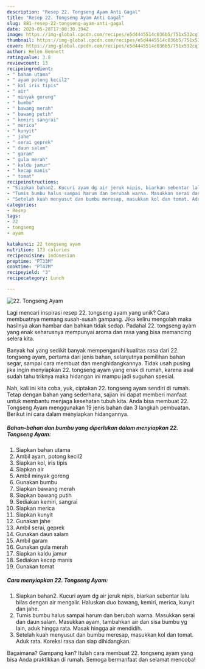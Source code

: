 ```yaml
---
description: "Resep 22. Tongseng Ayam Anti Gagal"
title: "Resep 22. Tongseng Ayam Anti Gagal"
slug: 881-resep-22-tongseng-ayam-anti-gagal
date: 2020-05-28T17:00:30.394Z
image: https://img-global.cpcdn.com/recipes/e5d4445514c036b5/751x532cq70/22-tongseng-ayam-foto-resep-utama.jpg
thumbnail: https://img-global.cpcdn.com/recipes/e5d4445514c036b5/751x532cq70/22-tongseng-ayam-foto-resep-utama.jpg
cover: https://img-global.cpcdn.com/recipes/e5d4445514c036b5/751x532cq70/22-tongseng-ayam-foto-resep-utama.jpg
author: Helen Bennett
ratingvalue: 3.8
reviewcount: 13
recipeingredient:
- " bahan utama"
- " ayam potong kecil2"
- " kol iris tipis"
- " air"
- " minyak goreng"
- " bumbu"
- " bawang merah"
- " bawang putih"
- " kemiri sangrai"
- " merica"
- " kunyit"
- " jahe"
- " serai geprek"
- " daun salam"
- " garam"
- " gula merah"
- " kaldu jamur"
- " kecap manis"
- " tomat"
recipeinstructions:
- "Siapkan bahan2. Kucuri ayam dg air jeruk nipis, biarkan sebentar lalu bilas dengan air mengalir. Haluskan duo bawang, kemiri, merica, kunyit dan jahe."
- "Tumis bumbu halus sampai harum dan berubah warna. Masukkan serai dan daun salam. Masukkan ayam, tambahkan air dan sisa bumbu yg lain, aduk hingga rata. Masak hingga air mendidih."
- "Setelah kuah menyusut dan bumbu meresap, masukkan kol dan tomat. Aduk rata. Koreksi rasa dan siap dihidangkan."
categories:
- Resep
tags:
- 22
- tongseng
- ayam

katakunci: 22 tongseng ayam 
nutrition: 173 calories
recipecuisine: Indonesian
preptime: "PT33M"
cooktime: "PT47M"
recipeyield: "3"
recipecategory: Lunch

---
```



![22. Tongseng Ayam](https://img-global.cpcdn.com/recipes/e5d4445514c036b5/751x532cq70/22-tongseng-ayam-foto-resep-utama.jpg)

Lagi mencari inspirasi resep 22. tongseng ayam yang unik? Cara membuatnya memang susah-susah gampang. Jika keliru mengolah maka hasilnya akan hambar dan bahkan tidak sedap. Padahal 22. tongseng ayam yang enak seharusnya mempunyai aroma dan rasa yang bisa memancing selera kita.

Banyak hal yang sedikit banyak mempengaruhi kualitas rasa dari 22. tongseng ayam, pertama dari jenis bahan, selanjutnya pemilihan bahan segar, sampai cara membuat dan menghidangkannya. Tidak usah pusing jika ingin menyiapkan 22. tongseng ayam yang enak di rumah, karena asal sudah tahu triknya maka hidangan ini mampu jadi suguhan spesial.




Nah, kali ini kita coba, yuk, ciptakan 22. tongseng ayam sendiri di rumah. Tetap dengan bahan yang sederhana, sajian ini dapat memberi manfaat untuk membantu menjaga kesehatan tubuh kita. Anda bisa membuat 22. Tongseng Ayam menggunakan 19 jenis bahan dan 3 langkah pembuatan. Berikut ini cara dalam menyiapkan hidangannya.

<!--inarticleads1-->

##### Bahan-bahan dan bumbu yang diperlukan dalam menyiapkan 22. Tongseng Ayam:

1. Siapkan  bahan utama
1. Ambil  ayam, potong kecil2
1. Siapkan  kol, iris tipis
1. Siapkan  air
1. Ambil  minyak goreng
1. Gunakan  bumbu
1. Siapkan  bawang merah
1. Siapkan  bawang putih
1. Sediakan  kemiri, sangrai
1. Siapkan  merica
1. Siapkan  kunyit
1. Gunakan  jahe
1. Ambil  serai, geprek
1. Gunakan  daun salam
1. Ambil  garam
1. Gunakan  gula merah
1. Siapkan  kaldu jamur
1. Sediakan  kecap manis
1. Gunakan  tomat




<!--inarticleads2-->

##### Cara menyiapkan 22. Tongseng Ayam:

1. Siapkan bahan2. Kucuri ayam dg air jeruk nipis, biarkan sebentar lalu bilas dengan air mengalir. Haluskan duo bawang, kemiri, merica, kunyit dan jahe.
1. Tumis bumbu halus sampai harum dan berubah warna. Masukkan serai dan daun salam. Masukkan ayam, tambahkan air dan sisa bumbu yg lain, aduk hingga rata. Masak hingga air mendidih.
1. Setelah kuah menyusut dan bumbu meresap, masukkan kol dan tomat. Aduk rata. Koreksi rasa dan siap dihidangkan.




Bagaimana? Gampang kan? Itulah cara membuat 22. tongseng ayam yang bisa Anda praktikkan di rumah. Semoga bermanfaat dan selamat mencoba!
